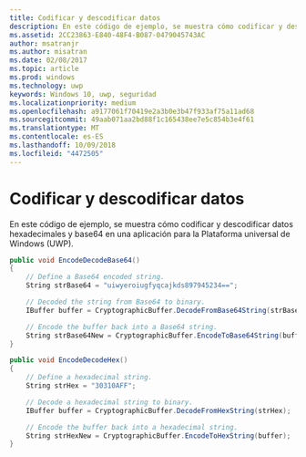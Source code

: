 ```yaml
---
title: Codificar y descodificar datos
description: En este código de ejemplo, se muestra cómo codificar y descodificar datos hexadecimales y base64 en una aplicación para la Plataforma universal de Windows (UWP).
ms.assetid: 2CC23863-E840-48F4-B087-0479045743AC
author: msatranjr
ms.author: misatran
ms.date: 02/08/2017
ms.topic: article
ms.prod: windows
ms.technology: uwp
keywords: Windows 10, uwp, seguridad
ms.localizationpriority: medium
ms.openlocfilehash: a9177061f70419e2a3b0e3b47f933af75a11ad68
ms.sourcegitcommit: 49aab071aa2bd88f1c165438ee7e5c854b3e4f61
ms.translationtype: MT
ms.contentlocale: es-ES
ms.lasthandoff: 10/09/2018
ms.locfileid: "4472505"
---
```

# <a name="encode-and-decode-data"></a>Codificar y descodificar datos



En este código de ejemplo, se muestra cómo codificar y descodificar datos hexadecimales y base64 en una aplicación para la Plataforma universal de Windows (UWP).

```cs
public void EncodeDecodeBase64()
{
    // Define a Base64 encoded string.
    String strBase64 = "uiwyeroiugfyqcajkds897945234==";

    // Decoded the string from Base64 to binary.
    IBuffer buffer = CryptographicBuffer.DecodeFromBase64String(strBase64);

    // Encode the buffer back into a Base64 string.
    String strBase64New = CryptographicBuffer.EncodeToBase64String(buffer);
}

public void EncodeDecodeHex()
{
    // Define a hexadecimal string.
    String strHex = "30310AFF";

    // Decode a hexadecimal string to binary.
    IBuffer buffer = CryptographicBuffer.DecodeFromHexString(strHex);

    // Encode the buffer back into a hexadecimal string.
    String strHexNew = CryptographicBuffer.EncodeToHexString(buffer);
}
```
